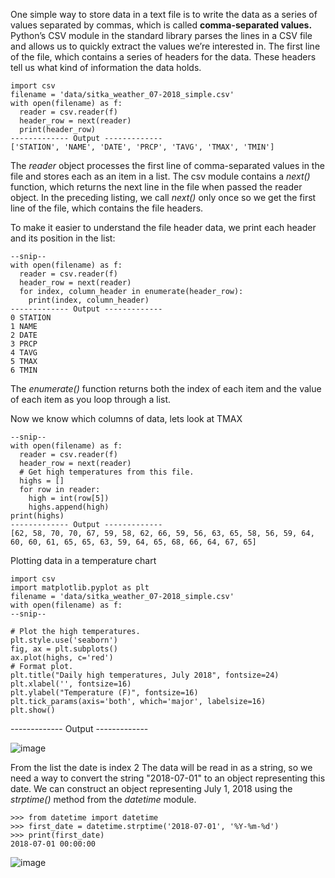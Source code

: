 One simple way to store data in a text file is to write the data as a series of values separated by commas, which is called <b>comma-separated values.</b>
Python’s CSV module in the standard library parses the lines in a CSV file and allows us to quickly extract the values we’re interested in.
The first line of the file, which contains a series of headers for the data. These headers tell us what kind of information the data holds.

```
import csv
filename = 'data/sitka_weather_07-2018_simple.csv'
with open(filename) as f:
  reader = csv.reader(f)
  header_row = next(reader)
  print(header_row)
------------- Output -------------  
['STATION', 'NAME', 'DATE', 'PRCP', 'TAVG', 'TMAX', 'TMIN']  
```

The <i>reader</i> object processes the first line of comma-separated values in the file and stores each as an item in a list.
The csv module contains a <i>next()</i> function, which returns the next line in the file when passed the reader object. In the preceding listing, we call <i>next()</i> only once so we get the first line of the file, which contains the file headers.

To make it easier to understand the file header data, we print each header and its position in the list:
```
--snip--
with open(filename) as f:
  reader = csv.reader(f)
  header_row = next(reader)
  for index, column_header in enumerate(header_row):
    print(index, column_header)
------------- Output ------------- 
0 STATION
1 NAME
2 DATE
3 PRCP
4 TAVG
5 TMAX
6 TMIN
```
The <i>enumerate()</i> function returns both the index of each item and the value of each item as you loop through a list.

Now we know which columns of data, lets look at TMAX
```
--snip--
with open(filename) as f:
  reader = csv.reader(f)
  header_row = next(reader)
  # Get high temperatures from this file.
  highs = []
  for row in reader:
    high = int(row[5])
    highs.append(high)
print(highs)
------------- Output -------------
[62, 58, 70, 70, 67, 59, 58, 62, 66, 59, 56, 63, 65, 58, 56, 59, 64, 60, 60, 61, 65, 65, 63, 59, 64, 65, 68, 66, 64, 67, 65]
```

Plotting data in a temperature chart
```
import csv
import matplotlib.pyplot as plt
filename = 'data/sitka_weather_07-2018_simple.csv'
with open(filename) as f:
--snip--

# Plot the high temperatures.
plt.style.use('seaborn')
fig, ax = plt.subplots()
ax.plot(highs, c='red')
# Format plot.
plt.title("Daily high temperatures, July 2018", fontsize=24)
plt.xlabel('', fontsize=16)
plt.ylabel("Temperature (F)", fontsize=16)
plt.tick_params(axis='both', which='major', labelsize=16)
plt.show()
```
------------- Output -------------

![image](https://user-images.githubusercontent.com/15881158/156084954-fcffe6cc-5d98-4627-a26e-cdd43ce24759.png)



From the list the date is index 2
The data will be read in as a string, so we need a way to convert the string "2018-07-01" to an object representing this date. We can construct an object representing July 1, 2018 using the <i>strptime()</i> method from the <i>datetime</i> module.
```
>>> from datetime import datetime
>>> first_date = datetime.strptime('2018-07-01', '%Y-%m-%d')
>>> print(first_date)
2018-07-01 00:00:00
```

![image](https://user-images.githubusercontent.com/15881158/156085828-1ea35f38-0468-4ff0-a978-edf9d73de366.png)

